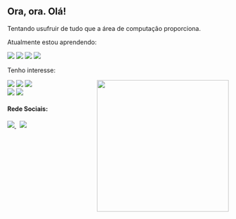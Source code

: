 ## Ora, ora. Olá!

Tentando usufruir de tudo que a área de computação proporciona.

Atualmente estou aprendendo:
<p>

<img src="https://img.shields.io/badge/Java-ED8B00?style=for-the-badge&logo=java&logoColor=white%20" /> 
<img src="https://img.shields.io/badge/Spring-6DB33F?style=for-the-badge&logo=spring&logoColor=white" /> 
<img src="https://img.shields.io/badge/TypeScript-007ACC?style=for-the-badge&logo=typescript&logoColor=white%20" /> 
<img src="https://img.shields.io/badge/Angular-DD0031?style=for-the-badge&logo=angular&logoColor=white%20https://img.shields.io/badge/Spring_Boot-F2F4F9?style=for-the-badge&logo=spring-boot" /> 
</p>

Tenho interesse:
<div>
<img src="https://img.shields.io/badge/Kotlin-0095D5?&style=for-the-badge&logo=kotlin&logoColor=white%20" /> 
<img src="https://img.shields.io/badge/Swift-FA7343?style=for-the-badge&logo=swift&logoColor=white" /> 
<img src="https://img.shields.io/badge/React-20232A?style=for-the-badge&logo=react&logoColor=61DAFB" /> 

<img width="300" align="right" src="https://mir-s3-cdn-cf.behance.net/project_modules/max_1200/f4b50571097767.5bb9fee9d515c.gif" /> 
</div>

<div>
  <img src="https://github-readme-stats.vercel.app/api?username=rafaelmendes1&hide=stars&count_private=true&show_icons=true&hide_rank=true&theme=tokyonight" />
  <img src="https://github-readme-stats.vercel.app/api/top-langs/?username=rafaelmendes1&layout=compact&theme=tokyonight" />
</div>

#### Rede Sociais:
<a href="https://www.linkedin.com/in/rafael-mendes-2937841a3">
    <img src="https://img.shields.io/badge/linkedin-%230077B5.svg?&style=for-the-badge&logo=linkedin&logoColor=white" />
  </a>&nbsp;
  <a href="https://twitter.com/rafael_mds1">
    <img src="https://img.shields.io/badge/twitter-1ca0f1.svg?&style=for-the-badge&logo=twitter&logoColor=white"        
  </a>
<!--
**rafaelmendes1/rafaelmendes1** is a ✨ _special_ ✨ repository because its `README.md` (this file) appears on your GitHub profile.

Here are some ideas to get you started:

- 🔭 I’m currently working on ...
- 🌱 I’m currently learning ...
- 👯 I’m looking to collaborate on ...
- 🤔 I’m looking for help with ...
- 💬 Ask me about ...
- 📫 How to reach me: ...
- 😄 Pronouns: ...
- ⚡ Fun fact: ...
-->
